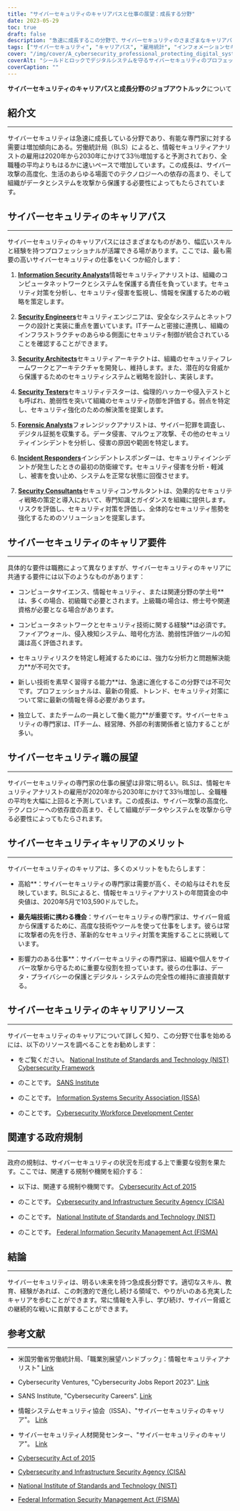 ```yaml
---
title: "サイバーセキュリティのキャリアパスと仕事の展望：成長する分野"
date: 2023-05-29
toc: true
draft: false
description: "急速に成長するこの分野で、サイバーセキュリティのさまざまなキャリアパス、仕事の見通し、メリットなどを探ってみましょう。"
tags: ["サイバーセキュリティ", "キャリアパス", "雇用統計", "インフォメーションセキュリティアナリスト", "セキュリティエンジニア", "セキュリティアーキテクト", "セキュリティテスター", "フォレンジックアナリスト", "インシデントレスポンス担当者", "セキュリティコンサルタント", "サイバー脅威", "技術", "データ保護", "プライバシー", "プロフェッショナル・ディベロップメント", "証明書", "官制", "エヌアイエスティー", "シーサ", "サイバーセキュリティのキャリア"]
cover: "/img/cover/A_cybersecurity_professional_protecting_digital_systems.png"
coverAlt: "シールドとロックでデジタルシステムを守るサイバーセキュリティのプロフェッショナル。"
coverCaption: ""
---
```


**サイバーセキュリティのキャリアパスと成長分野のジョブアウトルック**について

## 紹介文
_____________

サイバーセキュリティは急速に成長している分野であり、有能な専門家に対する需要は増加傾向にある。労働統計局（BLS）によると、情報セキュリティアナリストの雇用は2020年から2030年にかけて33％増加すると予測されており、全職種の平均よりもはるかに速いペースで増加しています。この成長は、サイバー攻撃の高度化、生活のあらゆる場面でのテクノロジーへの依存の高まり、そして組織がデータとシステムを攻撃から保護する必要性によってもたらされています。

## サイバーセキュリティのキャリアパス
_____________

サイバーセキュリティのキャリアパスにはさまざまなものがあり、幅広いスキルと経験を持つプロフェッショナルが活躍できる場があります。ここでは、最も需要の高いサイバーセキュリティの仕事をいくつか紹介します：

1. [**Information Security Analysts**](https://www.bls.gov/ooh/computer-and-information-technology/information-security-analysts.htm)情報セキュリティアナリストは、組織のコンピュータネットワークとシステムを保護する責任を負っています。セキュリティ対策を分析し、セキュリティ侵害を監視し、情報を保護するための戦略を策定します。

2. [**Security Engineers**](https://www.bls.gov/ooh/computer-and-information-technology/information-security-analysts.htm)セキュリティエンジニアは、安全なシステムとネットワークの設計と実装に重点を置いています。ITチームと密接に連携し、組織のインフラストラクチャのあらゆる側面にセキュリティ制御が統合されていることを確認することができます。

3. [**Security Architects**](https://www.bls.gov/ooh/computer-and-information-technology/information-security-analysts.htm)セキュリティアーキテクトは、組織のセキュリティフレームワークとアーキテクチャを開発し、維持します。また、潜在的な脅威から保護するためのセキュリティシステムと戦略を設計し、実装します。

4. [**Security Testers**](https://www.bls.gov/ooh/computer-and-information-technology/information-security-analysts.htm)セキュリティテスターは、倫理的ハッカーや侵入テストとも呼ばれ、脆弱性を突いて組織のセキュリティ防御を評価する。弱点を特定し、セキュリティ強化のための解決策を提案します。

5. [**Forensic Analysts**](https://www.bls.gov/ooh/computer-and-information-technology/information-security-analysts.htm)フォレンジックアナリストは、サイバー犯罪を調査し、デジタル証拠を収集する。データ侵害、マルウェア攻撃、その他のセキュリティインシデントを分析し、侵害の原因や範囲を特定します。

6. [**Incident Responders**](https://www.bls.gov/ooh/computer-and-information-technology/information-security-analysts.htm)インシデントレスポンダーは、セキュリティインシデントが発生したときの最初の防衛線です。セキュリティ侵害を分析・軽減し、被害を食い止め、システムを正常な状態に回復させます。

7. [**Security Consultants**](https://www.bls.gov/careeroutlook/2018/interview/cybersecurity-consultant.htm)セキュリティコンサルタントは、効果的なセキュリティ戦略の策定と導入において、専門知識とガイダンスを組織に提供します。リスクを評価し、セキュリティ対策を評価し、全体的なセキュリティ態勢を強化するためのソリューションを提案します。

## サイバーセキュリティのキャリア要件
_____________

具体的な要件は職務によって異なりますが、サイバーセキュリティのキャリアに共通する要件には以下のようなものがあります：

- コンピュータサイエンス、情報セキュリティ、または関連分野の学士号**は、多くの場合、初級職で必要とされます。上級職の場合は、修士号や関連資格が必要となる場合があります。

- コンピュータネットワークとセキュリティ技術に関する経験**は必須です。ファイアウォール、侵入検知システム、暗号化方法、脆弱性評価ツールの知識は高く評価されます。

- セキュリティリスクを特定し軽減するためには、強力な分析力と問題解決能力**が不可欠です。

- 新しい技術を素早く習得する能力**は、急速に進化するこの分野では不可欠です。プロフェッショナルは、最新の脅威、トレンド、セキュリティ対策について常に最新の情報を得る必要があります。

- 独立して、またチームの一員として働く能力**が重要です。サイバーセキュリティの専門家は、ITチーム、経営陣、外部の利害関係者と協力することが多い。

## サイバーセキュリティ職の展望
_____________

サイバーセキュリティの専門家の仕事の展望は非常に明るい。BLSは、情報セキュリティアナリストの雇用が2020年から2030年にかけて33％増加し、全職種の平均を大幅に上回ると予測しています。この成長は、サイバー攻撃の高度化、テクノロジーへの依存度の高まり、そして組織がデータやシステムを攻撃から守る必要性によってもたらされます。

## サイバーセキュリティキャリアのメリット
_____________

サイバーセキュリティのキャリアは、多くのメリットをもたらします：

- 高給**：サイバーセキュリティの専門家は需要が高く、その給与はそれを反映しています。BLSによると、情報セキュリティアナリストの年間賃金の中央値は、2020年5月で103,590ドルでした。

- **最先端技術に携わる機会**：サイバーセキュリティの専門家は、サイバー脅威から保護するために、高度な技術やツールを使って仕事をします。彼らは常に攻撃者の先を行き、革新的なセキュリティ対策を実施することに挑戦しています。

- 影響力のある仕事**：サイバーセキュリティの専門家は、組織や個人をサイバー攻撃から守るために重要な役割を担っています。彼らの仕事は、データ・プライバシーの保護とデジタル・システムの完全性の維持に直接貢献する。

## サイバーセキュリティのキャリアリソース
_____________

サイバーセキュリティのキャリアについて詳しく知り、この分野で仕事を始めるには、以下のリソースを調べることをお勧めします：

- をご覧ください。 [National Institute of Standards and Technology (NIST) Cybersecurity Framework](https://www.nist.gov/cyberframework)

- のことです。 [SANS Institute](https://www.sans.org/)

- のことです。 [Information Systems Security Association (ISSA)](https://www.issa.org/)

- のことです。 [Cybersecurity Workforce Development Center](https://www.cwdc.us/)

## 関連する政府規制
_____________

政府の規制は、サイバーセキュリティの状況を形成する上で重要な役割を果たす。ここでは、関連する規制や機関を紹介する：

- 以下は、関連する規制や機関です。 [Cybersecurity Act of 2015](https://www.congress.gov/bill/114th-congress/senate-bill/754/text)

- のことです。 [Cybersecurity and Infrastructure Security Agency (CISA)](https://www.cisa.gov/)

- のことです。 [National Institute of Standards and Technology (NIST)](https://www.nist.gov/)

- のことです。 [Federal Information Security Management Act (FISMA)](https://en.wikipedia.org/wiki/Federal_Information_Security_Management_Act_of_2002)

## 結論
_____________

サイバーセキュリティは、明るい未来を持つ急成長分野です。適切なスキル、教育、経験があれば、この刺激的で進化し続ける領域で、やりがいのある充実したキャリアを歩むことができます。常に情報を入手し、学び続け、サイバー脅威との継続的な戦いに貢献することができます。

## 参考文献
_____________

- 米国労働省労働統計局、「職業別展望ハンドブック」：情報セキュリティアナリスト" [Link](https://www.bls.gov/ooh/computer-and-information-technology/information-security-analysts.htm)

- Cybersecurity Ventures, "Cybersecurity Jobs Report 2023". [Link](https://cybersecurityventures.com/jobs/)

- SANS Institute, "Cybersecurity Careers". [Link](https://www.sans.org/careers/)

- 情報システムセキュリティ協会（ISSA）、"サイバーセキュリティのキャリア"。 [Link](https://www.issa.org/careers/)

- サイバーセキュリティ人材開発センター、"サイバーセキュリティのキャリア"。 [Link](https://www.cwdc.us/careers)

- [Cybersecurity Act of 2015](https://www.congress.gov/bill/114th-congress/senate-bill/754/text)

- [Cybersecurity and Infrastructure Security Agency (CISA)](https://www.cisa.gov/)

- [National Institute of Standards and Technology (NIST)](https://www.nist.gov/)

- [Federal Information Security Management Act (FISMA)](https://en.wikipedia.org/wiki/Federal_Information_Security_Management_Act_of_2002)
